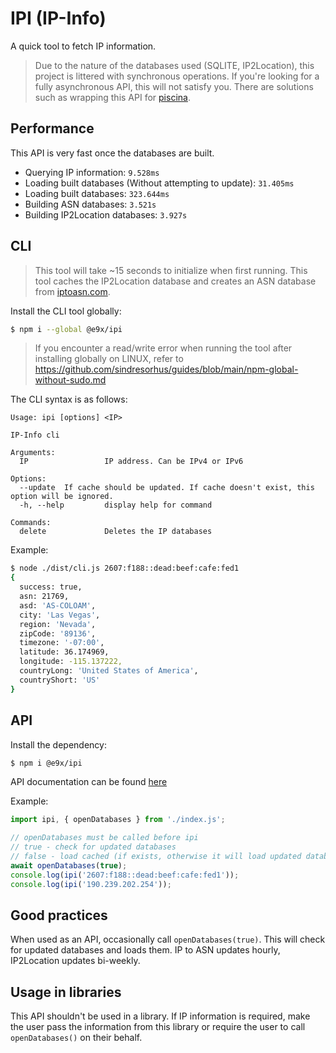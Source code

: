 # IPI (IP-Info)

A quick tool to fetch IP information.

> Due to the nature of the databases used (SQLITE, IP2Location), this project is littered with synchronous operations. If you're looking for a fully asynchronous API, this will not satisfy you. There are solutions such as wrapping this API for [piscina](https://www.npmjs.com/package/piscina).

## Performance

This API is very fast once the databases are built.

- Querying IP information: `9.528ms`
- Loading built databases (Without attempting to update): `31.405ms`
- Loading built databases: `323.644ms`
- Building ASN databases: `3.521s`
- Building IP2Location databases: `3.927s`

## CLI

> This tool will take ~15 seconds to initialize when first running. This tool caches the IP2Location database and creates an ASN database from [iptoasn.com](https://iptoasn.com/).

Install the CLI tool globally:

```sh
$ npm i --global @e9x/ipi
```

> If you encounter a read/write error when running the tool after installing globally on LINUX, refer to https://github.com/sindresorhus/guides/blob/main/npm-global-without-sudo.md

The CLI syntax is as follows:

```
Usage: ipi [options] <IP>

IP-Info cli

Arguments:
  IP                 IP address. Can be IPv4 or IPv6

Options:
  --update  If cache should be updated. If cache doesn't exist, this option will be ignored.
  -h, --help         display help for command

Commands:
  delete             Deletes the IP databases
```

Example:

```sh
$ node ./dist/cli.js 2607:f188::dead:beef:cafe:fed1
{
  success: true,
  asn: 21769,
  asd: 'AS-COLOAM',
  city: 'Las Vegas',
  region: 'Nevada',
  zipCode: '89136',
  timezone: '-07:00',
  latitude: 36.174969,
  longitude: -115.137222,
  countryLong: 'United States of America',
  countryShort: 'US'
}
```

## API

Install the dependency:

```sh
$ npm i @e9x/ipi
```

API documentation can be found [here](https://github.com/e9x/ipi/blob/master/API.md)

Example:

```js
import ipi, { openDatabases } from './index.js';

// openDatabases must be called before ipi
// true - check for updated databases
// false - load cached (if exists, otherwise it will load updated databases anyway)
await openDatabases(true);
console.log(ipi('2607:f188::dead:beef:cafe:fed1'));
console.log(ipi('190.239.202.254'));
```

## Good practices

When used as an API, occasionally call `openDatabases(true)`. This will check for updated databases and loads them. IP to ASN updates hourly, IP2Location updates bi-weekly.

## Usage in libraries

This API shouldn't be used in a library. If IP information is required, make the user pass the information from this library or require the user to call `openDatabases()` on their behalf.
